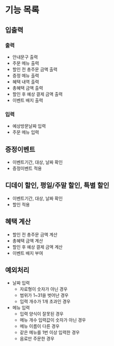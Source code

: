 # 기능 목록
## 입출력
### 출력
- 안내문구 출력
- 주문 메뉴 출력
- 할인 전 총주문 금액 출력
- 증정 메뉴 출력
- 혜택 내역 출력
- 총혜택 금액 출력
- 할인 후 예상 결제 금액 출력
- 이벤트 배지 출력
### 입력
- 예상방문날짜 입력
- 주문 메뉴 입력
## 증정이벤트
- 이벤트기간, 대상, 날짜 확인
- 증정이벤트 적용
## 디데이 할인, 평일/주말 할인, 특별 할인
- 이벤트기간, 대상, 날짜 확인
- 할인 적용
## 혜택 계산
- 할인 전 총주문 금액 계산
- 총혜택 금액 계산
- 할인 후 예상 결제 금액 계산
- 이벤트 배지 부여
## 예외처리
- 날짜 입력
    - 자료형이 숫자가 아닌 경우
    - 범위가 1~31을 벗어난 경우
    - 입력 개수가 1개 초과인 경우
- 메뉴 입력
  - 입력 양식이 잘못된 경우
  - 메뉴 개수 입력값이 숫자가 아닌 경우
  - 메뉴 이름이 다른 경우
  - 같은 메뉴를 1번 이상 입력한 경우
  - 음료만 주문한 경우
